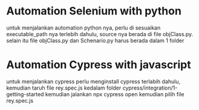 # Automation Selenium with python
untuk menjalankan automation python nya, perlu di sesuaikan executable_path nya terlebih dahulu, 
source nya berada di file objClass.py. selain itu file objClass.py dan Schenario.py harus berada dalam 1 folder

# Automation Cypress with javascript
untuk menjalankan cypress perlu menginstall cypress terlabih dahulu,
kemudian taruh file rey.spec.js kedalam folder cypress/integration/1-getting-started
kemudian jalankan npx cypress open
kemudian pilih file rey.spec.js
